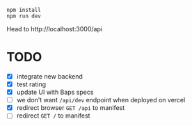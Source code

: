 ```
npm install
npm run dev
```

Head to http://localhost:3000/api

# TODO

- [x] integrate new backend
- [x] test rating
- [x] update UI with Baps specs
- [ ] we don't want `/api/dev` endpoint when deployed on vercel
- [x] redirect browser `GET /api` to manifest
- [ ] redirect `GET /` to manifest
